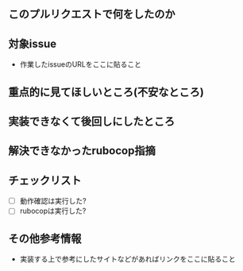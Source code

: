 ## このプルリクエストで何をしたのか

## 対象issue
- 作業したissueのURLをここに貼ること

## 重点的に見てほしいところ(不安なところ)

## 実装できなくて後回しにしたところ

## 解決できなかったrubocop指摘

## チェックリスト
- [ ] 動作確認は実行した?
- [ ] rubocopは実行した?

## その他参考情報
- 実装する上で参考にしたサイトなどがあればリンクをここに貼ること
